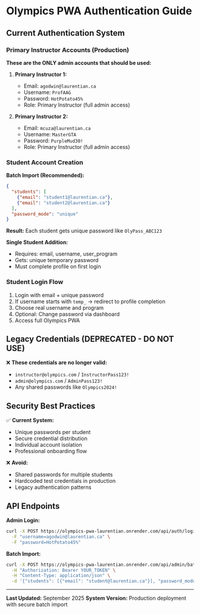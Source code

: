 # Olympics PWA Authentication Guide

## Current Authentication System

### Primary Instructor Accounts (Production)
**These are the ONLY admin accounts that should be used:**

1. **Primary Instructor 1:**
   - Email: `agodwin@laurentian.ca`
   - Username: `ProfAAG`
   - Password: `HotPotato45%`
   - Role: Primary Instructor (full admin access)

2. **Primary Instructor 2:**
   - Email: `mcuza@laurentian.ca`
   - Username: `MasterGTA` 
   - Password: `PurpleMud30!`
   - Role: Primary Instructor (full admin access)

### Student Account Creation

**Batch Import (Recommended):**
```json
{
  "students": [
    {"email": "student1@laurentian.ca"},
    {"email": "student2@laurentian.ca"}
  ],
  "password_mode": "unique"
}
```

**Result:** Each student gets unique password like `OlyPass_ABC123`

**Single Student Addition:**
- Requires: email, username, user_program
- Gets: unique temporary password
- Must complete profile on first login

### Student Login Flow
1. Login with email + unique password
2. If username starts with `temp_` → redirect to profile completion
3. Choose real username and program
4. Optional: Change password via dashboard
5. Access full Olympics PWA

## Legacy Credentials (DEPRECATED - DO NOT USE)

❌ **These credentials are no longer valid:**
- `instructor@olympics.com` / `InstructorPass123!`
- `admin@olympics.com` / `AdminPass123!`
- Any shared passwords like `Olympics2024!`

## Security Best Practices

✅ **Current System:**
- Unique passwords per student
- Secure credential distribution
- Individual account isolation
- Professional onboarding flow

❌ **Avoid:**
- Shared passwords for multiple students
- Hardcoded test credentials in production
- Legacy authentication patterns

## API Endpoints

**Admin Login:**
```bash
curl -X POST https://olympics-pwa-laurentian.onrender.com/api/auth/login \
  -F "username=agodwin@laurentian.ca" \
  -F "password=HotPotato45%"
```

**Batch Import:**
```bash
curl -X POST https://olympics-pwa-laurentian.onrender.com/api/admin/batch-register-students \
  -H "Authorization: Bearer YOUR_TOKEN" \
  -H "Content-Type: application/json" \
  -d '{"students": [{"email": "student@laurentian.ca"}], "password_mode": "unique"}'
```

---

**Last Updated:** September 2025
**System Version:** Production deployment with secure batch import